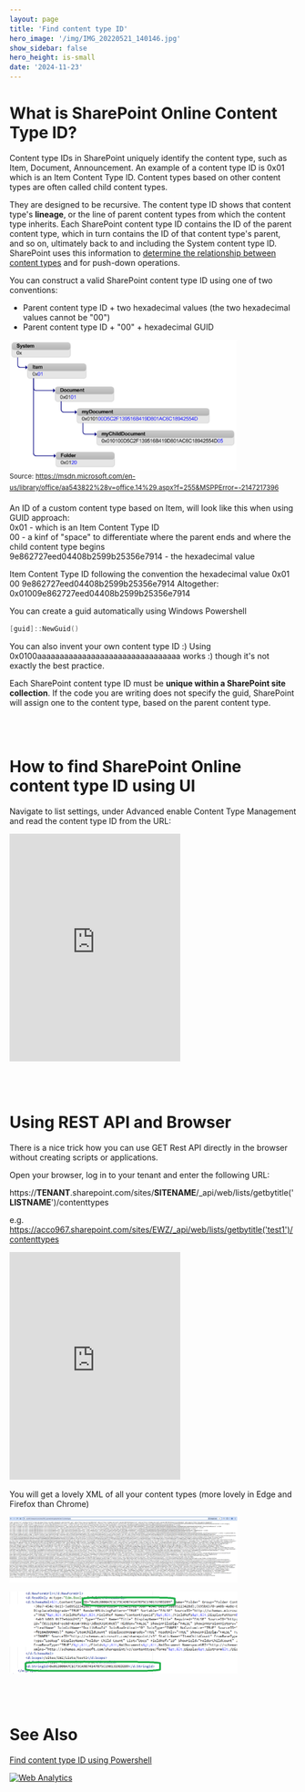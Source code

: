 ```yaml
---
layout: page
title: 'Find content type ID'
hero_image: '/img/IMG_20220521_140146.jpg'
show_sidebar: false
hero_height: is-small
date: '2024-11-23'
---
```


# What is SharePoint Online Content Type ID?

Content type IDs in SharePoint uniquely identify the content type, such as Item, Document, Announcement. An example of a content type ID is 0x01 which is an Item Content Type ID. Content types based on other content types are often called child content types.

They are designed to be recursive. The content type ID shows that content type's **lineage**, or the line of parent content types from which the content type inherits. Each SharePoint content type ID contains the ID of the parent content type, which in turn contains the ID of that content type's parent, and so on, ultimately back to and including the System content type ID. SharePoint uses this information to [determine the relationship between content types](https://learn.microsoft.com/en-us/previous-versions/office/developer/sharepoint-2010/aa543822(v=office.14)?redirectedfrom=MSDN) and for push-down operations.

You can construct a valid SharePoint content type ID using one of two conventions:

* Parent content type ID + two hexadecimal values (the two hexadecimal values cannot be "00")
* Parent content type ID + "00" + hexadecimal GUID

 <img src="/articles/images/Github-AddContentType2-1.png" width="400"><br/>
<sup>Source: https://msdn.microsoft.com/en-us/library/office/aa543822%28v=office.14%29.aspx?f=255&MSPPError=-2147217396</sup>



An ID of a custom content type based on Item, will look like this when using GUID approach: <br/>
0x01   - which is an Item Content Type ID<br/>
00     - a kinf of "space" to differentiate where the parent ends and where the child content type begins<br/>
9e862727eed04408b2599b25356e7914  - the hexadecimal value <br/>


Item Content Type ID	following the convention	 the hexadecimal value 
0x01	00   	9e862727eed04408b2599b25356e7914
Altogether: 0x01009e862727eed04408b2599b25356e7914
 
You can create a guid automatically using Windows Powershell 

```powershell
[guid]::NewGuid()
```


You can also invent your own content type ID :)  Using 0x0100aaaaaaaaaaaaaaaaaaaaaaaaaaaaaaaa works :)  though it's not exactly the best practice.

Each SharePoint content type ID must be **unique within a SharePoint site collection**. If the code you are writing does not specify the guid, SharePoint will assign one to the content type, based on the parent content type.


<br/><br/>

<h1>How to find SharePoint Online content type ID using UI</h1>



Navigate to list settings, under Advanced enable Content Type Management and read the content type ID from the URL:


<iframe src="https://www.youtube.com/embed/iUlWXX-20mk" height="400" frameborder="0" allowfullscreen></iframe>


<br/><br/>


<h1>Using REST API and Browser</h1>

There is a nice trick how you can use GET Rest API directly in the browser without creating scripts or applications.  

Open your browser, log in to your tenant and enter the following URL:

 https://**TENANT**.sharepoint.com/sites/**SITENAME**/_api/web/lists/getbytitle('**LISTNAME**')/contenttypes

e.g.
https://acco967.sharepoint.com/sites/EWZ/_api/web/lists/getbytitle('test1')/contenttypes



<iframe src="https://www.youtube.com/embed/8op5JVuNBpo" height="400" frameborder="0" allowfullscreen></iframe>


<br/>

You will get a lovely XML of all your content types  (more lovely in Edge and Firefox than Chrome)

 <img src="/articles/img/ctid22.PNG" width="400"><br/>


  <img src="/articles/img/ctid23.PNG" width="400"><br/>






<br/><br/>

# See Also

[Find content type ID using Powershell](https://powershellscripts.github.io/articles/en/SharePointOnline/findctIDPS/)



<!-- Default Statcounter code for findctid
https://powershellscripts.github.io/articles/en/SharePointOnline/findctid/
-->
<script type="text/javascript">
var sc_project=13065137; 
var sc_invisible=1; 
var sc_security="a877695d"; 
var sc_client_storage="disabled"; 
</script>
<script type="text/javascript"
src="https://www.statcounter.com/counter/counter.js"
async></script>
<noscript><div class="statcounter"><a title="Web Analytics"
href="https://statcounter.com/" target="_blank"><img
class="statcounter"
src="https://c.statcounter.com/13065137/0/a877695d/1/"
alt="Web Analytics"
referrerPolicy="no-referrer-when-downgrade"></a></div></noscript>
<!-- End of Statcounter Code -->